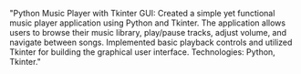"Python Music Player with Tkinter GUI: Created a simple yet functional music player application using Python and Tkinter.
The application allows users to browse their music library, play/pause tracks, adjust volume, and navigate between songs.
Implemented basic playback controls and utilized Tkinter for building the graphical user interface.
Technologies: Python, Tkinter."
